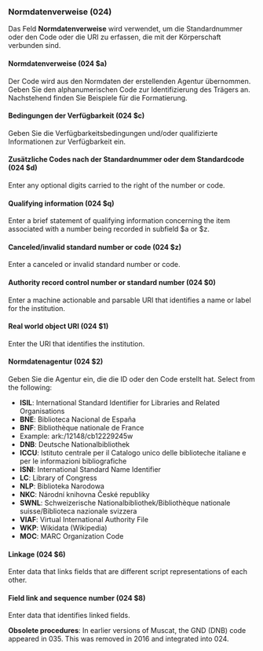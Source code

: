 ### Normdatenverweise (024)

Das Feld **Normdatenverweise** wird verwendet, um die Standardnummer oder den Code oder die URI zu erfassen, die mit der Körperschaft verbunden sind.

#### Normdatenverweise (024 $a)

Der Code wird aus den Normdaten der erstellenden Agentur übernommen. Geben Sie den alphanumerischen Code zur Identifizierung des Trägers an. Nachstehend finden Sie Beispiele für die Formatierung.

#### Bedingungen der Verfügbarkeit (024 $c)

Geben Sie die Verfügbarkeitsbedingungen und/oder qualifizierte Informationen zur Verfügbarkeit ein.

#### Zusätzliche Codes nach der Standardnummer oder dem Standardcode (024 $d)

Enter any optional digits carried to the right of the number or code.

#### Qualifying information (024 $q)

Enter a brief statement of qualifying information concerning the item associated with a number being recorded in subfield $a or $z.

#### Canceled/invalid standard number or code (024 $z)

Enter a canceled or invalid standard number or code.

#### Authority record control number or standard number (024 $0)

Enter a machine actionable and parsable URI that identifies a name or label for the institution.

#### Real world object URI (024 $1)

Enter the URI that identifies the institution.

#### Normdatenagentur (024 $2)

Geben Sie die Agentur ein, die die ID oder den Code erstellt hat. Select from the following:

- **ISIL**: International Standard Identifier for Libraries and Related Organisations
- **BNE**: Biblioteca Nacional de España
- **BNF**: Bibliothèque nationale de France
 - Example: ark:/12148/cb12229245w
- **DNB**: Deutsche Nationalbibliothek
- **ICCU**: Istituto centrale per il Catalogo unico delle biblioteche italiane e per le informazioni bibliografiche
- **ISNI**: International Standard Name Identifier
- **LC**: Library of Congress
- **NLP**: Biblioteka Narodowa
- **NKC**: Národní knihovna České republiky
- **SWNL**: Schweizerische Nationalbibliothek/Bibliothèque nationale suisse/Biblioteca nazionale svizzera
- **VIAF**: Virtual International Authority File
- **WKP**: Wikidata (Wikipedia)
- **MOC**: MARC Organization Code

#### Linkage (024 $6)

Enter data that links fields that are different script representations of each other.

#### Field link and sequence number (024 $8)

Enter data that identifies linked fields.

**Obsolete procedures**: In earlier versions of Muscat, the GND (DNB) code appeared in 035. This was removed in 2016 and integrated into 024.
